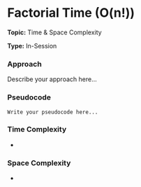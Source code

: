 # Factorial Time (O(n!))
**Topic:** Time & Space Complexity

**Type:** In-Session

### Approach
Describe your approach here...

### Pseudocode
```
Write your pseudocode here...
```

### Time Complexity
- 

### Space Complexity
- 
